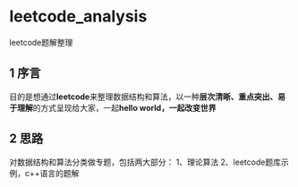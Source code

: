 # leetcode_analysis
leetcode题解整理
## 1 序言
目的是想通过**leetcode**来整理数据结构和算法，以一种**层次清晰、重点突出、易于理解**的方式呈现给大家，一起**hello world，一起改变世界**
## 2 思路
对数据结构和算法分类做专题，包括两大部分：
1、理论算法
2、leetcode题库示例，c++语言的题解
